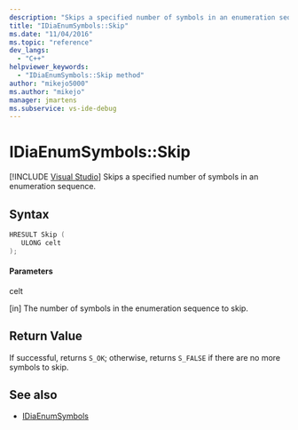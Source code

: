 ```yaml
---
description: "Skips a specified number of symbols in an enumeration sequence."
title: "IDiaEnumSymbols::Skip"
ms.date: "11/04/2016"
ms.topic: "reference"
dev_langs:
  - "C++"
helpviewer_keywords:
  - "IDiaEnumSymbols::Skip method"
author: "mikejo5000"
ms.author: "mikejo"
manager: jmartens
ms.subservice: vs-ide-debug
---
```

# IDiaEnumSymbols::Skip

 [!INCLUDE [Visual Studio](~/includes/applies-to-version/vs-windows-only.md)]
Skips a specified number of symbols in an enumeration sequence.

## Syntax

```C++
HRESULT Skip ( 
   ULONG celt
);
```

#### Parameters
 celt

[in] The number of symbols in the enumeration sequence to skip.

## Return Value
 If successful, returns `S_OK`; otherwise, returns `S_FALSE` if there are no more symbols to skip.

## See also
- [IDiaEnumSymbols](../../debugger/debug-interface-access/idiaenumsymbols.md)
